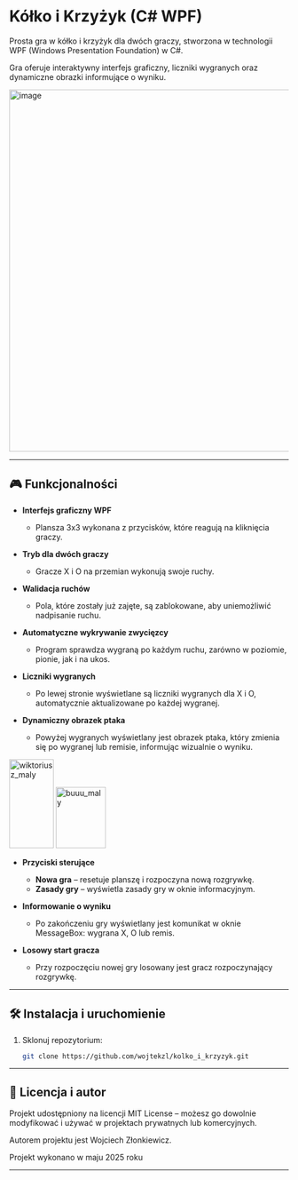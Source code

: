 # Kółko i Krzyżyk (C# WPF)

Prosta gra w kółko i krzyżyk dla dwóch graczy, stworzona w technologii WPF (Windows Presentation Foundation) w C#.  

Gra oferuje interaktywny interfejs graficzny, liczniki wygranych oraz dynamiczne obrazki informujące o wyniku.

<img width="1173" height="652" alt="image" src="https://github.com/user-attachments/assets/bfb65dd2-dcb6-4804-bd93-3fdbde01c7de" />


---

## 🎮 Funkcjonalności

- **Interfejs graficzny WPF**  
  - Plansza 3x3 wykonana z przycisków, które reagują na kliknięcia graczy.  

- **Tryb dla dwóch graczy**  
  - Gracze X i O na przemian wykonują swoje ruchy.  

- **Walidacja ruchów**  
  - Pola, które zostały już zajęte, są zablokowane, aby uniemożliwić nadpisanie ruchu.  

- **Automatyczne wykrywanie zwycięzcy**  
  - Program sprawdza wygraną po każdym ruchu, zarówno w poziomie, pionie, jak i na ukos.  

- **Liczniki wygranych**  
  - Po lewej stronie wyświetlane są liczniki wygranych dla X i O, automatycznie aktualizowane po każdej wygranej.  

- **Dynamiczny obrazek ptaka**  
  - Powyżej wygranych wyświetlany jest obrazek ptaka, który zmienia się po wygranej lub remisie, informując wizualnie o wyniku.  

<img width="80" height="160" alt="wiktoriusz_maly" src="https://github.com/user-attachments/assets/09c37264-8f11-45fe-8ac8-872ca6cf7831" />
<img width="90" height="110" alt="buuu_maly" src="https://github.com/user-attachments/assets/beece702-8f9d-4670-8b04-17dd0b780fd4" />


- **Przyciski sterujące**  
  - **Nowa gra** – resetuje planszę i rozpoczyna nową rozgrywkę.  
  - **Zasady gry** – wyświetla zasady gry w oknie informacyjnym.

- **Informowanie o wyniku**  
  - Po zakończeniu gry wyświetlany jest komunikat w oknie MessageBox: wygrana X, O lub remis.  

- **Losowy start gracza**  
  - Przy rozpoczęciu nowej gry losowany jest gracz rozpoczynający rozgrywkę.

---
  
## 🛠 Instalacja i uruchomienie
1. Sklonuj repozytorium:
   ```bash
   git clone https://github.com/wojtekzl/kolko_i_krzyzyk.git

---

## 📜 Licencja i autor
Projekt udostępniony na licencji MIT License – możesz go dowolnie modyfikować i używać w projektach prywatnych lub komercyjnych.

Autorem projektu jest Wojciech Złonkiewicz.

Projekt wykonano w maju 2025 roku

---
